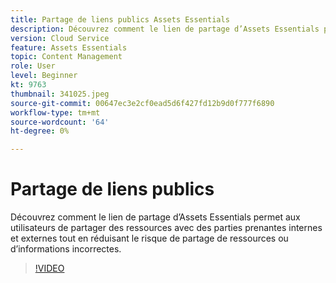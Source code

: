 ```yaml
---
title: Partage de liens publics Assets Essentials
description: Découvrez comment le lien de partage d’Assets Essentials permet aux utilisateurs de partager des ressources avec des parties prenantes internes et externes tout en réduisant le risque de partage de ressources incorrectes... (Les descriptions doivent comporter entre 60 et 160 caractères)
version: Cloud Service
feature: Assets Essentials
topic: Content Management
role: User
level: Beginner
kt: 9763
thumbnail: 341025.jpeg
source-git-commit: 00647ec3e2cf0ead5d6f427fd12b9d0f777f6890
workflow-type: tm+mt
source-wordcount: '64'
ht-degree: 0%

---
```



# Partage de liens publics

Découvrez comment le lien de partage d’Assets Essentials permet aux utilisateurs de partager des ressources avec des parties prenantes internes et externes tout en réduisant le risque de partage de ressources ou d’informations incorrectes.

>[!VIDEO](https://video.tv.adobe.com/v/341025/?quality=12&learn=on)
